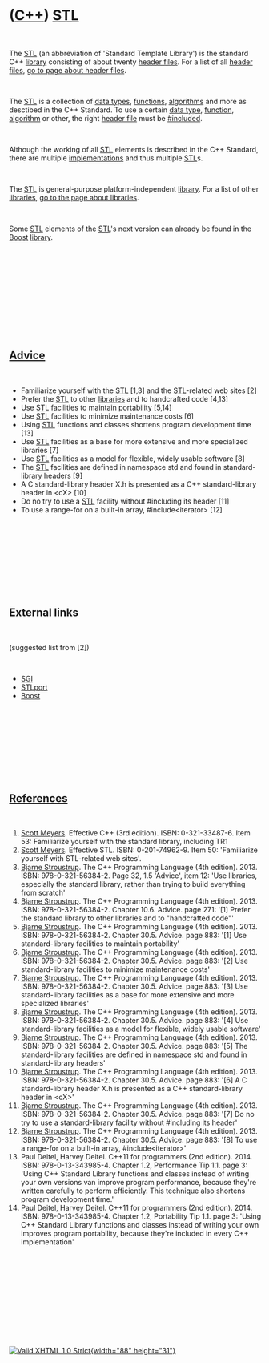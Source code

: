 



 

 

 

 

 

([C++](Cpp.htm)) [STL](CppStl.htm)
==================================

 

The [STL](CppStl.htm) (an abbreviation of 'Standard Template Library')
is the standard C++ [library](CppLibrary.htm) consisting of about twenty
[header files](CppHeaderFile.htm). For a list of all [header
files](CppHeaderFile.htm), [go to page about header
files](CppHeaderFile.htm).

 

The [STL](CppStl.htm) is a collection of [data types](CppDataType.htm),
[functions](CppFunction.htm), [algorithms](CppAlgorithm.htm) and more as
desctibed in the C++ Standard. To use a certain [data
type](CppDataType.htm), [function](CppFunction.htm),
[algorithm](CppAlgorithm.htm) or other, the right [header
file](CppHeaderFile.htm) must be [\#included](CppInclude.htm).

 

Although the working of all [STL](CppStl.htm) elements is described in
the C++ Standard, there are multiple
[implementations](CppDefinition.htm) and thus multiple
[STL](CppStl.htm)s.

 

The [STL](CppStl.htm) is general-purpose platform-independent
[library](CppLibrary.htm). For a list of other
[libraries](CppLibrary.htm), [go to the page about
libraries](CppLibrary.htm).

 

Some [STL](CppStl.htm) elements of the [STL](CppStl.htm)'s next version
can already be found in the [Boost](CppBoost.htm)
[library](CppLibrary.htm).

 

 

 

 

 

 

[Advice](CppAdvice.htm)
-----------------------

 

-   Familiarize yourself with the [STL](CppStl.htm) \[1,3\] and the
    [STL](CppStl.htm)-related web sites \[2\]
-   Prefer the [STL](CppStl.htm) to other [libraries](CppLibrary.htm)
    and to handcrafted code \[4,13\]
-   Use [STL](CppStl.htm) facilities to maintain portability \[5,14\]
-   Use [STL](CppStl.htm) facilities to minimize maintenance costs \[6\]
-   Using [STL](CppStl.htm) functions and classes shortens program
    development time \[13\]
-   Use [STL](CppStl.htm) facilities as a base for more extensive and
    more specialized libraries \[7\]
-   Use [STL](CppStl.htm) facilities as a model for flexible, widely
    usable software \[8\]
-   The [STL](CppStl.htm) facilities are defined in namespace std and
    found in standard-library headers \[9\]
-   A C standard-library header X.h is presented as a C++
    standard-library header in &lt;cX&gt; \[10\]
-   Do no try to use a [STL](CppStl.htm) facility without \#including
    its header \[11\]
-   To use a range-for on a built-in array, \#include&lt;iterator&gt;
    \[12\]

 

 

 

 

 

External links
--------------

 

(suggested list from \[2\])

 

-   [SGI](http://www.sgi.com/tech/stl)
-   [STLport](http://www.stlport.org/)
-   [Boost](http://www.boost.org/)

 

 

 

 

 

[References](CppReferences.htm)
-------------------------------

 

1.  [Scott Meyers](CppScottMeyers.htm). Effective C++ (3rd edition).
    ISBN: 0-321-33487-6. Item 53: Familiarize yourself with the standard
    library, including TR1
2.  [Scott Meyers](CppScottMeyers.htm). Effective STL.
    ISBN: 0-201-74962-9. Item 50: 'Familiarize yourself with STL-related
    web sites'.
3.  [Bjarne Stroustrup](CppBjarneStroustrup.htm). The C++ Programming
    Language (4th edition). 2013. ISBN: 978-0-321-56384-2. Page 32, 1.5
    'Advice', item 12: 'Use libraries, especially the standard library,
    rather than trying to build everything from scratch'
4.  [Bjarne Stroustrup](CppBjarneStroustrup.htm). The C++ Programming
    Language (4th edition). 2013. ISBN: 978-0-321-56384-2. Chapter 10.6.
    Advice. page 271: '\[1\] Prefer the standard library to other
    libraries and to "handcrafted code"'
5.  [Bjarne Stroustrup](CppBjarneStroustrup.htm). The C++ Programming
    Language (4th edition). 2013. ISBN: 978-0-321-56384-2. Chapter 30.5.
    Advice. page 883: '\[1\] Use standard-library facilities to maintain
    portability'
6.  [Bjarne Stroustrup](CppBjarneStroustrup.htm). The C++ Programming
    Language (4th edition). 2013. ISBN: 978-0-321-56384-2. Chapter 30.5.
    Advice. page 883: '\[2\] Use standard-library facilities to minimize
    maintenance costs'
7.  [Bjarne Stroustrup](CppBjarneStroustrup.htm). The C++ Programming
    Language (4th edition). 2013. ISBN: 978-0-321-56384-2. Chapter 30.5.
    Advice. page 883: '\[3\] Use standard-library facilities as a base
    for more extensive and more specialized libraries'
8.  [Bjarne Stroustrup](CppBjarneStroustrup.htm). The C++ Programming
    Language (4th edition). 2013. ISBN: 978-0-321-56384-2. Chapter 30.5.
    Advice. page 883: '\[4\] Use standard-library facilities as a model
    for flexible, widely usable software'
9.  [Bjarne Stroustrup](CppBjarneStroustrup.htm). The C++ Programming
    Language (4th edition). 2013. ISBN: 978-0-321-56384-2. Chapter 30.5.
    Advice. page 883: '\[5\] The standard-library facilities are defined
    in namespace std and found in standard-library headers'
10. [Bjarne Stroustrup](CppBjarneStroustrup.htm). The C++ Programming
    Language (4th edition). 2013. ISBN: 978-0-321-56384-2. Chapter 30.5.
    Advice. page 883: '\[6\] A C standard-library header X.h is
    presented as a C++ standard-library header in &lt;cX&gt;'
11. [Bjarne Stroustrup](CppBjarneStroustrup.htm). The C++ Programming
    Language (4th edition). 2013. ISBN: 978-0-321-56384-2. Chapter 30.5.
    Advice. page 883: '\[7\] Do no try to use a standard-library
    facility without \#including its header'
12. [Bjarne Stroustrup](CppBjarneStroustrup.htm). The C++ Programming
    Language (4th edition). 2013. ISBN: 978-0-321-56384-2. Chapter 30.5.
    Advice. page 883: '\[8\] To use a range-for on a built-in array,
    \#include&lt;iterator&gt;'
13. Paul Deitel, Harvey Deitel. C++11 for programmers (2nd edition).
    2014. ISBN: 978-0-13-343985-4. Chapter 1.2, Performance Tip 1.1.
    page 3: 'Using C++ Standard Library functions and classes instead of
    writing your own versions van improve program performance, because
    they're written carefully to perform efficiently. This technique
    also shortens program development time.'
14. Paul Deitel, Harvey Deitel. C++11 for programmers (2nd edition).
    2014. ISBN: 978-0-13-343985-4. Chapter 1.2, Portability Tip 1.1.
    page 3: 'Using C++ Standard Library functions and classes instead of
    writing your own improves program portability, because they're
    included in every C++ implementation'

 

 

 

 

 





 

[![Valid XHTML 1.0 Strict](valid-xhtml10.png){width="88"
height="31"}](http://validator.w3.org/check?uri=referer)
